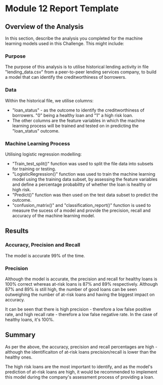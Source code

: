 # Module 12 Report Template

## Overview of the Analysis

In this section, describe the analysis you completed for the machine learning models used in this Challenge. This might include:

### Purpose
The purpose of this analysis is to utilise historical lending activity in file "lending_data.csv" from a peer-to-peer lending services company, to build a model that can identify the creditworthiness of borrowers.

### Data
Within the historical file, we utilise columns:
* "loan_status" - as the outcome to identify the creditworthiness of borrowers. "0" being a healthy loan and "1" a high risk loan.
* The other columns are the feature variables in which the machine learning process will be trained and tested on in predicting the "loan_status" outcome.

### Machine Learning Process
Utilising logistic regression modelling:
* "Train_test_split()" function was used to split the file data into subsets for training or testing.
* "LogisticRegression()" function was used to train the machine learning model using the training data subset, by assessing the feature variables and define a percentage probabiltty of whether the loan is healthy or high risk.
* "Predict()" function was then used on the test data subset to predict the outcome.
* "confusion_matrix()" and "classification_report()" function is used to measure the sucess of a model and provide the precision, recall and accuracy of the machine learning model.

## Results

### Accuracy, Precision and Recall
The model is accurate 99% of the time.

### Precision 
Although the model is accurate, the precision and recall for healthy loans is 100% correct whereas at-risk loans is 87% and 89% respectively. Although 87% and 89% is still high, the number of good loans can be seen outweighing the number of at-risk loans and having the biggest impact on accuracy.

It can be seen that there is high precision - therefore a low false positive rate, and high recall rate - therefore a low false negative rate. In the case of healthy loans, it's 100%.


## Summary

As per the above, the accuracy, precision and recall percentages are high - although the identificaiton of at-risk loans precision/recall is lower than the healthy ones.

The high risk loans are the most important to identify, and as the model's prediction of at-risk loans are high, it would be recommended to implement this model during the company's assessment process of providing a loan. 
